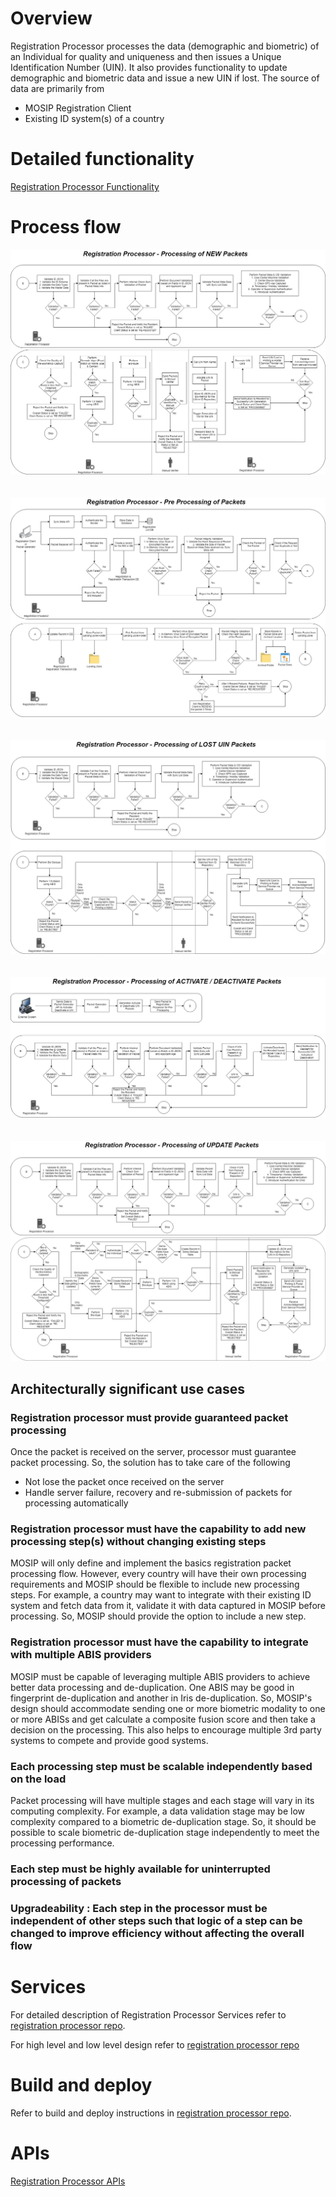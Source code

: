 # Overview
Registration Processor processes the data (demographic and biometric) of an Individual for quality and uniqueness and then issues a Unique Identification Number (UIN). It also provides functionality to update demographic and biometric data and issue a new UIN if lost.  The source of data are primarily from
- MOSIP Registration Client
- Existing ID system(s) of a country

# Detailed functionality
[Registration Processor Functionality](Registration-Processor-Functionality.md)

# Process flow
![](_images/reg_processor/reg_processor_new_packet_flow.jpg)
&nbsp;  
&nbsp; 
![](_images/reg_processor/reg_processor_packet_pre_processing_flow.jpg)
&nbsp;  
&nbsp;
![](_images/reg_processor/reg_processor_lost_uin_flow.jpg)
&nbsp;  
&nbsp;
![](_images/reg_processor/reg_processor_activate_deactivate_flow.jpg)
&nbsp;  
&nbsp;
![](_images/reg_processor/reg_processor_update_packet_flow.jpg)

## Architecturally significant use cases
### Registration processor must provide guaranteed packet processing
Once the packet is received on the server, processor must guarantee packet processing. So, the solution has to take care of the following
- Not lose the packet once received on the server
- Handle server failure, recovery and re-submission of packets for processing automatically

### Registration processor must have the capability to add new processing step(s) without changing existing steps
MOSIP will only define and implement the basics registration packet processing flow. However, every country will have their own processing requirements and MOSIP should be flexible to include new processing steps. For example, a country may want to integrate with their existing ID system and fetch data from it, validate it with data captured in MOSIP before processing. So, MOSIP should provide the option to include a new step.

### Registration processor must have the capability to integrate with multiple ABIS providers
MOSIP must be capable of leveraging multiple ABIS providers to achieve better data processing and de-duplication. One ABIS may be good in fingerprint de-duplication and another in Iris de-duplication. So, MOSIP's design should accommodate sending one or more biometric modality to one or more ABISs and get calculate a composite fusion score and then take a decision on the processing. This also helps to encourage multiple 3rd party systems to compete and provide good systems.

### Each processing step must be scalable independently based on the load
Packet processing will have multiple stages and each stage will vary in its computing complexity. For example, a data validation stage may be low complexity compared to a biometric de-duplication stage. So, it should be possible to scale biometric de-duplication stage independently to meet the processing performance.

### Each step must be highly available for uninterrupted processing of packets

### Upgradeability : Each step in the processor must be independent of other steps such that logic of a step can be changed to improve efficiency without affecting the overall flow

# Services
For detailed description of Registration Processor Services refer to [registration processor repo](https://github.com/mosip/registration/registration-processor).

For high level and low level design refer to [registration processor repo](https://github.com/mosip/registration/registration-processor)

# Build and deploy
Refer to build and deploy instructions in [registration processor repo](https://github.com/mosip/registration/registration-processor).

# APIs
[Registration Processor APIs](Registration-Processor-APIs.md)

